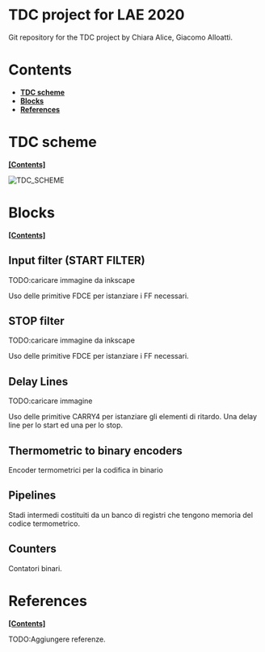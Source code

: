 # TDC project for LAE 2020

Git repository for the TDC project by Chiara Alice, Giacomo Alloatti.

# Contents

* [**TDC scheme**](#TDC-scheme)
* [**Blocks**](#Blocks)
* [**References**](#References)

# TDC scheme
[**[Contents]**](#contents)

![TDC_SCHEME](../master/Images/TDC_scheme.png)

# Blocks
[**[Contents]**](#contents)

## Input filter (START FILTER)

TODO:caricare immagine da inkscape

Uso delle primitive FDCE per istanziare i FF necessari.

## STOP filter

TODO:caricare immagine da inkscape

Uso delle primitive FDCE per istanziare i FF necessari.

## Delay Lines

TODO:caricare immagine

Uso delle primitive CARRY4 per istanziare gli elementi di ritardo. Una delay line per lo start ed una per lo stop.

## Thermometric to binary encoders

Encoder termometrici per la codifica in binario

## Pipelines

Stadi intermedi costituiti da un banco di registri che tengono memoria del codice termometrico.

## Counters

Contatori binari.

# References
[**[Contents]**](#contents)

TODO:Aggiungere referenze.





